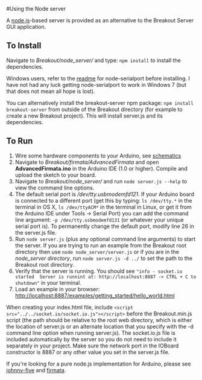 #Using the Node server

A [node.js](http://nodejs.org/)-based server is provided as an alternative to the Breakout Server GUI application.

## To Install

Navigate to *Breakout/node_server/* and type: `npm install` to install the dependencies.

Windows users, refer to the [readme](https://github.com/voodootikigod/node-serialport/blob/master/README.md) for node-serialport before installing. I have not had any luck getting node-serialport to work in Windows 7 (but that does not mean all hope is lost).

You can alternatively install the breakout-server npm package: `npm install breakout-server` from outside of the Breakout directory (for example to create a new Breakout project). This will install server.js and its dependencies.

## To Run

1. Wire some hardware components to your Arduino, see [schematics](http://breakoutjs.com/examples/schematics.pdf)
2. Navigate to *Breakout/firmata/AdvancedFirmata* and open **AdvancedFirmata.ino** in the Arduino IDE (1.0 or higher). Compile and upload the sketch to your board.
3. Navigate to *Breakout/node_server/* and run `node server.js --help` to view the command line options.
4. The default serial port is */dev/tty.usbmodemfd121*. If your Arduino board is connected to a different port (get this by typing: `ls /dev/tty.*` in the terminal in OS X, `ls /dev/ttyACM*` in the terminal in Linux, or get it from the Arduino IDE under Tools -> Serial Port) you can add the command line argument: `-p /dev/tty.usbmodemfd131` (or whatever your unique serial port is). To permanently change the default port, modify line 26 in the server.js file.
5. Run `node server.js` (plus any optional command line arguments) to start the server. If you are trying to run an example from the Breakout root directory then use `node node_server/server.js` or if you are in the *node_server directory*, run `node server.js -d ../` to set the path to the Breakout root directory.
6. Verify that the server is running. You should see `"info - socket.io started  Server is runnint at: http://localhost:8887 -> CTRL + C to shutdown"` in your terminal.
7. Load an example in your browser: [http://localhost:8887/examples/getting_started/hello_world.html](http://localhost:8887/examples/getting_started/hello_world.html)

When creating your index.html file, include `<script src="../../socket.io/socket.io.js"></script>` before the Breakout.min.js script (the path should be relative to the root web directory, which is either the location of server.js or an alternate location that you specify with the -d command line option when running server.js). The socket.io.js file is included automatically by the server so you do not need to include it separately in your project. Make sure the network port in the IOBoard constructor is 8887 or any other value you set in the server.js file.

If you're looking for a pure node.js implementation for Arduino, please see [johnny-five](https://github.com/rwldrn/johnny-five) and [firmata](https://github.com/jgautier/firmata).
